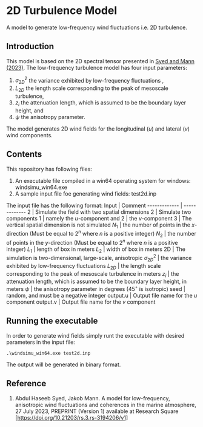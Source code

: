 # 2D Turbulence Model
A model to generate low-frequency wind fluctuations i.e. 2D turbulence. 

## Introduction
This model is based on the 2D spectral tensor presented in [Syed and Mann (2023)](https://doi.org/10.21203/rs.3.rs-3194206/v1 "Syed and Mann (2023)").  The low-frequency turbulence model has four input parameters:

1. $\sigma^2_{2D}$ the variance exhibited by low-frequency fluctuations ,
2. $L_{2D}$ the length scale corresponding to the peak of mesoscale turbulence,
3. $z_i$ the attenuation length, which is assumed to be the boundary layer height, and
4. $\psi$ the anisotropy parameter.

The model generates 2D wind fields for the longitudinal ($u$) and lateral ($v$) wind components. 

## Contents
This repository has following files:
1. An executable file compiled in a win64 operating system for windows: windsimu_win64.exe
2. A sample input file foe generating wind fields: test2d.inp

The input file has the following format:
Input  | Comment
------------- | -------------
2  | Simulate the field with two spatial dimensions
2 | Simulate two components
1 | namely the $u$-component and
2 | the $v$-component
3 | The vertical spatial dimension is not simulated
$N_1$ | the number of points in the $x$-direction (Must be equal to $2^n$ where $n$ is a positive integer)
$N_2$ | the number of points in the $y$-direction (Must be equal to $2^n$ where $n$ is a positive integer)
$L_1$ | length of box in meters
$L_2$ | width of box in meters
2D | The simulation is two-dimensional, large-scale, anisotropic
$\sigma^2_{2D}$ | the variance exhibited by low-frequency fluctuations
$L_{2D}$ | the length scale corresponding to the peak of mesoscale turbulence in meters
$z_i$ | the attenuation length, which is assumed to be the boundary layer height, in meters
$\psi$ | the anisotropy parameter in degrees ($45^\circ$ is isotropic)
seed | random, and must be a negative integer
output.u | Output file name for the $u$ component
output.v | Output file name for the $v$ component

## Running the executable
In order to generate wind fields simply runt the executable with desired parameters in the input file:

`.\windsimu_win64.exe test2d.inp`

The output will be generated in binary format. 

## Reference
1. Abdul Haseeb Syed, Jakob Mann. A model for low-frequency, anisotropic wind fluctuations and coherences in the marine atmosphere, 27 July 2023, PREPRINT (Version 1) available at Research Square [https://doi.org/10.21203/rs.3.rs-3194206/v1]
